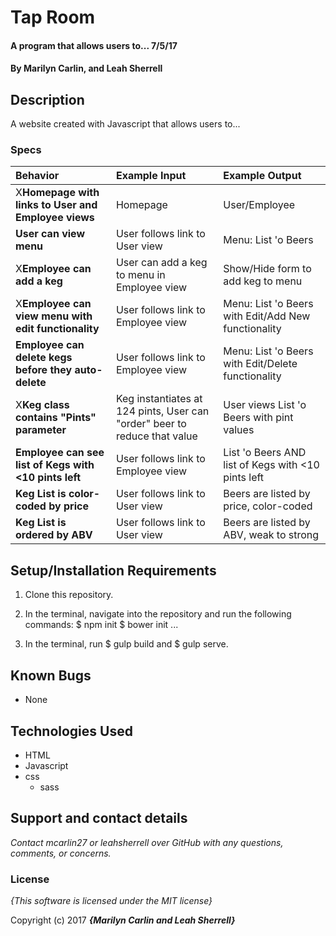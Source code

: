 # Tap Room

#### A program that allows users to... 7/5/17

#### By **Marilyn Carlin, and Leah Sherrell**

## Description

A website created with Javascript that allows users to...

### Specs
| Behavior | Example Input | Example Output |
| :-------------     | :------------- | :------------- |
| X**Homepage with links to User and Employee views** | Homepage | User/Employee |
| **User can view menu** | User follows link to User view | Menu: List 'o Beers |
| X**Employee can add a keg** | User can add a keg to menu in Employee view | Show/Hide form to add keg to menu |
| X**Employee can view menu with edit functionality** | User follows link to Employee view | Menu: List 'o Beers with Edit/Add New functionality |
| **Employee can delete kegs before they auto-delete** | User follows link to Employee view | Menu: List 'o Beers with Edit/Delete functionality |
| X**Keg class contains "Pints" parameter** | Keg instantiates at 124 pints, User can "order" beer to reduce that value | User views List 'o Beers with pint values |
| **Employee can see list of Kegs with <10 pints left** | User follows link to Employee view | List 'o Beers AND list of Kegs with <10 pints left |
| **Keg List is color-coded by price** | User follows link to User view | Beers are listed by price, color-coded |
| **Keg List is ordered by ABV** | User follows link to User view | Beers are listed by ABV, weak to strong |

## Setup/Installation Requirements
1. Clone this repository.
2. In the terminal, navigate into the repository and run the following commands:
  $ npm init
  $ bower init
...

5. In the terminal, run $ gulp build and $ gulp serve.

## Known Bugs
* None

## Technologies Used

* HTML
* Javascript
* css
  * sass

## Support and contact details

_Contact mcarlin27 or leahsherrell over GitHub with any questions, comments, or concerns._

### License

*{This software is licensed under the MIT license}*

Copyright (c) 2017 **_{Marilyn Carlin and Leah Sherrell}_**
